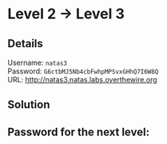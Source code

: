 # Level 2 → Level 3

## Details
Username: `natas3`<br />
Password: `G6ctbMJ5Nb4cbFwhpMPSvxGHhQ7I6W8Q`<br />
URL:      http://natas3.natas.labs.overthewire.org

## Solution


## Password for the next level:
```

```
